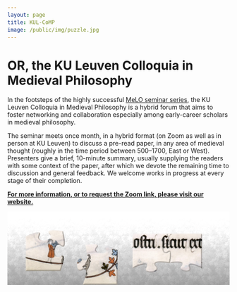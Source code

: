 ```yaml
---
layout: page
title: KUL-CoMP
image: /public/img/puzzle.jpg
---
```



# OR, the KU Leuven Colloquia in Medieval Philosophy


In the footsteps of the highly successful <a href = "https://meloseminar.wordpress.com" target="_blank"> MeLO seminar series</a>, the KU Leuven Colloquia in Medieval Philosophy is a hybrid forum that aims to foster networking and collaboration especially among early-career scholars in medieval philosophy.

The seminar meets once month, in a hybrid format (on Zoom as well as in person at KU Leuven) to discuss a pre-read paper, in any area of medieval thought (roughly in the time period between 500–1700, East or West). Presenters give a brief, 10-minute summary, usually supplying the readers with some context of the paper, after which we devote the remaining time to discussion and general feedback. We welcome works in progress at every stage of their completion.

__<a href = "https://kulecomp.wordpress.com" target = "_blank"> For more information, or to request the Zoom link, please visit our website.</a>__

<img align="center" shadow = "0" src="/public/img/puzzle2.png" width="800" padding="0">